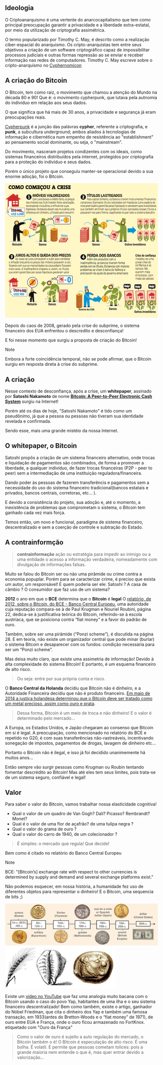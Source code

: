 ## Ideologia

 O Criptoanarquismo é uma vertente do anarcocapitalismo que tem como principal preocupação garantir a privacidade e a liberdade extra-estatal, por meio da utilização de criptografia assimétrica.

 O termo popularizado por Timothy C. May, é descrito como a realização ciber-espacial do anarquismo. Os cripto-anarquistas tem entre seus objetivos a criação de um software criptográfico capaz de impossibilitar processos judiciais e outras formas repressão ao se enviar e receber informação nas redes de computadores. Timothy C. May escreve sobre o cripto-anarquismo no [Cyphernomicon](http://dicionario.sensagent.com/Criptoanarquismo/pt-pt)

## A criação do Bitcoin

 O Bitcoin, tem como raiz, o movimento que chamou a atenção do Mundo na década 80 e 90! Que é: o movimento cypherpunk, que lutava pela autnomia do indivíduo em relação aos seus dados.

 O que significa que há mais de 30 anos, a privacidade e segurança já eram preocupações reais.

 [Cypherpunk](https://www.tecmundo.com.br/criptografia/41665-cypherpunk-o-ativismo-do-futuro.htm) é a junção das palávras **cypher**, referente a criptografia, e **punk**, a subcultura underground; ambos aliados à tecnologias de informação e cibernética num empenho de resistência ao "establishment" ao pensamento social dominante, ou seja, o "mainstream".

  Do movimento, nasceram projetos condizentes com os ideais, como sistemas financeiros distribuídos pela internet, protegidos por criptografia para a proteção do indivíduo e seus dados.

  Porém o único projeto que conseguiu manter-se operacional devido a sua enorme adoção, foi o Bitcoin.

![crise subprime](images/crisesubprime.gif)

 Depois do caos de 2008, gerado pela crise do subprime, o sistema financeiro dos EUA enfrentou o descredito e desconfiança!

 E foi nesse momento que surgiu a proposta de criação do Bitcoin!

 > [!NOTE]
 > Embora a forte coincidência temporal, não se pode afirmar, que o Bitcoin surgiu em resposta direta à crise do subprime.


## A criação

 Nesse contexto de desconfiança, após a crise, um **whitepaper**, assinado por **Satoshi Nakamoto** de nome [**Bitcoin: A Peer-to-Peer Electronic Cash System**](https://bitcoin.org/bitcoin.pdf) surgiu na Internet!

 Porém até os dias de hoje, "Satoshi Nakamoto" é tido como um pseudônimo, já que a pessoa ou pessoas não tiveram sua identidade revelada e confirmada.

 Sendo esse, mais uma grande mistéio da nossa Internet.

## O whitepaper, o Bitcoin

 Satoshi propôs a criação de um sistema financeiro alternativo, onde trocas e liquidação de pagamentos são combinados, de forma a promover a liberdade, a qualquer indivíduo, de fazer trocas financeiras (P2P - peer to peer) sem a intermediação de uma instituição reguladora/financeira.

 Dando poder às pessoas de fazerem transferêncis e pagamentos sem a necessidade do uso do sistema financeiro tradicional(bancos estatais e privados, bancos centrais, corretoras, etc... ).

 E devido a consistência do projeto, sua adoção e, até o momento, a inexistência de problemas que comprometam o sistema, o Bitcoin tem ganhado cada vez mais força.

 Temos então, um novo e funcional, paradigma de sistema financeiro, descentralizado e sem a coerção de controle e subtração do Estado.


## A contrainformção

> **contrainformação** ação ou estratégia para impedir ao inimigo ou a uma entidade o acesso a informação verdadeira, nomeadamente com divulgação de informações falsas.

 Muito se falou do Bitcoin ser ou não uma pirâmide ou crime contra a economia popuplar. Porém para se caracterizar crime, é preciso que exista um autor, um responsável! E quem poderia ser ele: Satoshi ? A casa de câmbio ? O consumidor que faz uso de um sistema?

 **2012** o ano em que o **BCE** determina que o **Bitcoin** é **legal**
 O [relatório, de 2012, sobre o Bitcoin, do BCE - Banco Central Europeu](https://www.ecb.europa.eu/pub/pdf/other/virtualcurrencyschemes201210en.pdf), uma autoridade cuja reputação compara-se à de Paul Krugman e Nouriel Roubini, página 22, dedica-se à justificativa teórica do Bitcoin, referindo-se à escola austríaca, que se posiciona contra “fiat money” e a favor do padrão de ouro.

 Também, sobre ser uma pirâmide (“Ponzi scheme”), é discutida na página 28. E em teoria, não existe um organizador central que pode minar (burlar) o sistema Bitcoin e desaparecer com os fundos: condição necessária para ser um “Ponzi scheme”. 

 Mas deixa muito claro, que existe uma assimetria de informação! Devido à alta complexidade do sistema Bitcoin! E portanto, é um esquema financeiro de alto risco.

> Ou seja: entre por sua própria conta e risco.

 O **Banco Central da Holanda** decidiu que Bitcoin não é dinheiro, e a Autoridade Financeira decidiu que não é produto financeiro. [Em maio de 2014 a justiça holandesa determinou que o Bitcoin deve ser tratado como um metal precioso, assim como ouro e prata](https://uitspraken.rechtspraak.nl/inziendocument?id=ECLI:NL:RBOVE:2014:2667).
 
> Dessa forma, Bitcoin é um meio de troca e não dinheiro! E o valor é determinado pelo mercado...

 A Europa, os Estados Unidos, e Japão chegaram ao consenso que Bitcoin em si é legal. A preocupação, como mencionado no relatório do BCE e repetido no G20, é com suas transferências não-rastreáveis, incentivando sonegação de impostos, pagamentos de drogas, lavagem de dinheiro etc... 

 Portanto o Bitcoin não é ilegal, e isso já foi decidido unanimemente há muitos anos...

 Então sempre vão surgir pessoas como Krugman ou Roubin tentando fomentar descrédito ao Bitcoin! Mas até eles tem seus limites, pois trata-se de um sistema seguro, confiável e legal! 

 
 
## Valor

 Para saber o valor do Bitcoin, vamos trabalhar nossa elasticidade cognitiva!

 - Qual o valor de um quadro de Van Gogh? Dali? Picasso? Rembrandt? Monet?
 - Qual é o valor de uma flor de açafrão?  de uma tulipa negra ?
 - Qual o valor do grama de ouro ?
 - Qual o valor do carro de 1940, de um colecionador ?

> É simples: o mercado que regula! Que decide!

 Bem como é citado no relatório do Banco Central Europeu

 > [!NOTE]
 > BCE: "[Bitcoin’s] exchange rate with respect to other currencies is determined by supply and demand and several exchange platforms exist."

 Não podemos esquecer, em nossa história, a humanidade fez uso de diferentes objetos para representar o dinheiro! E o Bitcoin, uma sequencia de bits ;)

![História do dinheiro](images/History-of-money-825.jpg)
![Money](images/money.jpg)

 Existe um [vídeo no YouTube](https://youtu.be/Fy8BfVrj4dk) que faz uma analogia muito bacana com o Bitcoin usando o caso do povo Yap, habitantes de uma ilha e o seu sistema financeiro descentralizado! Bem como também, existe o artigo, ganhador do Nóbel Friedman, que cita o dinheiro dos Yap e também uma famosa transação, em 1933(antes do Bretton-Woods e o “fiat money” de 1971), de ouro entre EUA e França, onde o ouro ficou armazenado no FortKnox. etiquetado com "Ouro da França"

> Como o valor de ouro é sujeito a auto regulação do mercado, o Bitcoin também o é! O Bitcoin é especulação de alto risco. É uma bolha. É volatil. E permite que pessoas cometam tolices: pois a grande maioria nem entende o que é, mas quer entrar devido a valorização...

 




 
